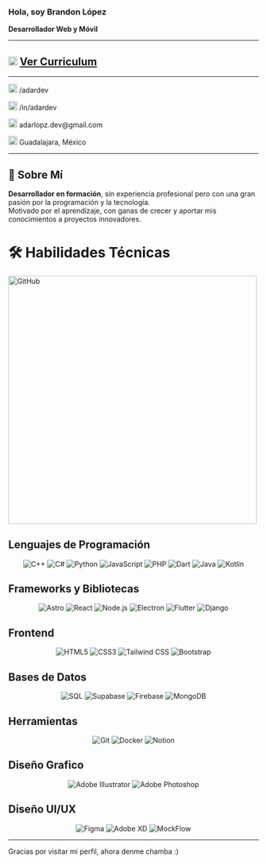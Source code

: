### Hola, soy Brandon López  
**Desarrollador Web y Móvil**

---

## <img src="https://lightgray-sardine-268341.hostingersite.com/dist/icons/cv_icon.svg" alt="CV Icon" width="18"/> [Ver Curriculum](https://lightgray-sardine-268341.hostingersite.com/dist/cvs/adardevCV.pdf)

---

<p>
  <img src="https://lightgray-sardine-268341.hostingersite.com/dist/logos/github_logo.svg" alt="GitHub" width="18"/>
  <a href="https://github.com/adardev" style="color: inherit; text-decoration: none;">
    /adardev
  </a>
</p>
<p>
  <img src="https://lightgray-sardine-268341.hostingersite.com/dist/logos/linkedin_logo.svg" alt="LinkedIn" width="18"/>
  <a href="https://www.linkedin.com/in/adardev" style="color: inherit; text-decoration: none;">
    /in/adardev
  </a>
</p>
<p>
  <img src="https://lightgray-sardine-268341.hostingersite.com/dist/icons/email_icon.svg" alt="Email" width="18"/>
  <a href="mailto:adarlopz.dev@gmail.com" style="color: inherit; text-decoration: none;">
    adarlopz.dev@gmail.com
  </a>
</p>
<p>
  <img src="https://lightgray-sardine-268341.hostingersite.com/dist/icons/map_icon.svg" alt="Ubicación" width="18"/>
  <a href="https://maps.app.goo.gl/jgDoBZkpe1rsiSNm7" style="color: inherit; text-decoration: none;">
    Guadalajara, México
  </a>
</p>

---

## 👤 Sobre Mí

**Desarrollador en formación**, sin experiencia profesional pero con una gran pasión por la programación y la tecnología.  
Motivado por el aprendizaje, con ganas de crecer y aportar mis conocimientos a proyectos innovadores.

<!--
## 🧳 Experiencia

### 🟢 Freelance — Desarrollo Web y Móvil *(2022)*

**Responsable de la plataforma, componentes y utilidades para la creación y desarrollo de aplicaciones web.**  
Mejora de un **30%** en la entrega de software.  
Implementación de medidas de **integración continua** y despliegue con **A/B testing** en más de **15 equipos**.

## 💻 Proyectos

### 🦷 Densora  
![Android](https://img.shields.io/badge/Android-green?logo=android) ![iOS](https://img.shields.io/badge/iOS-lightgrey?logo=apple)  
![NodeJS](https://img.shields.io/badge/Node.js-339933?logo=node.js&logoColor=white) ![Tailwind](https://img.shields.io/badge/TailwindCSS-06B6D4?logo=tailwindcss&logoColor=white) ![C#](https://img.shields.io/badge/CSharp-239120?logo=c-sharp&logoColor=white)

**Plataforma completa para gestión de citas y entregas en el sector odontológico.**  
Disponible en Android, iOS y Web.

🔗 [Ver código](#) | 🌐 [Visitar sitio](#)

---

### 🛠️ Tekkure  
![Windows](https://img.shields.io/badge/Windows-0078D6?logo=windows&logoColor=white)  
![C++](https://img.shields.io/badge/C++-00599C?logo=c%2b%2b&logoColor=white) ![Astro](https://img.shields.io/badge/Astro-000000?logo=astro&logoColor=white) ![React](https://img.shields.io/badge/React-20232A?logo=react&logoColor=61DAFB)

**Aplicación híbrida de escritorio y web para gestión de hardware especializado**  
con sincronización en tiempo real.

🔗 [Ver código](#) | 🌐 [Visitar sitio](#)
-->

# 🛠 Habilidades Técnicas

  <img src="https://lightgray-sardine-268341.hostingersite.com/dist/screenshots/skills.jpg" alt="GitHub" width="500px"/>

## Lenguajes de Programación
<div align="center">
  
![C++](https://img.shields.io/badge/C++-00599C?style=for-the-badge&logo=c%2B%2B&logoColor=white) 
![C#](https://img.shields.io/badge/C%23-239120?style=for-the-badge&logo=c-sharp&logoColor=white) 
![Python](https://img.shields.io/badge/Python-3776AB?style=for-the-badge&logo=python&logoColor=white) 
![JavaScript](https://img.shields.io/badge/JavaScript-F7DF1E?style=for-the-badge&logo=javascript&logoColor=black) 
![PHP](https://img.shields.io/badge/PHP-777BB4?style=for-the-badge&logo=php&logoColor=white) 
![Dart](https://img.shields.io/badge/Dart-0175C2?style=for-the-badge&logo=dart&logoColor=white)
![Java](https://img.shields.io/badge/Java-007396?style=for-the-badge&logo=java&logoColor=white)
![Kotlin](https://img.shields.io/badge/Kotlin-0095D5?style=for-the-badge&logo=kotlin&logoColor=white)

</div>

## Frameworks y Bibliotecas
<div align="center">

![Astro](https://img.shields.io/badge/Astro-FF5D01?style=for-the-badge&logo=astro&logoColor=white)
![React](https://img.shields.io/badge/React-61DAFB?style=for-the-badge&logo=react&logoColor=black)
![Node.js](https://img.shields.io/badge/Node.js-339933?style=for-the-badge&logo=node.js&logoColor=white)
![Electron](https://img.shields.io/badge/Electron-47848F?style=for-the-badge&logo=electron&logoColor=white)
![Flutter](https://img.shields.io/badge/Flutter-02569B?style=for-the-badge&logo=flutter&logoColor=white)
![Django](https://img.shields.io/badge/Django-092E20?style=for-the-badge&logo=django&logoColor=white)

</div>

## Frontend
<div align="center">

![HTML5](https://img.shields.io/badge/HTML5-E34F26?style=for-the-badge&logo=html5&logoColor=white)
![CSS3](https://img.shields.io/badge/CSS3-1572B6?style=for-the-badge&logo=css3&logoColor=white)
![Tailwind CSS](https://img.shields.io/badge/Tailwind_CSS-38B2AC?style=for-the-badge&logo=tailwind-css&logoColor=white)
![Bootstrap](https://img.shields.io/badge/Bootstrap-7952B3?style=for-the-badge&logo=bootstrap&logoColor=white)

</div>

## Bases de Datos
<div align="center">

![SQL](https://img.shields.io/badge/SQL-4479A1?style=for-the-badge&logo=postgresql&logoColor=white)
![Supabase](https://img.shields.io/badge/Supabase-3ECF8E?style=for-the-badge&logo=supabase&logoColor=white)
![Firebase](https://img.shields.io/badge/Firebase-FFCA28?style=for-the-badge&logo=firebase&logoColor=black)
![MongoDB](https://img.shields.io/badge/MongoDB-47A248?style=for-the-badge&logo=mongodb&logoColor=white)

</div>

## Herramientas
<div align="center">

![Git](https://img.shields.io/badge/Git-F05032?style=for-the-badge&logo=git&logoColor=white)
![Docker](https://img.shields.io/badge/Docker-2496ED?style=for-the-badge&logo=docker&logoColor=white)
![Notion](https://img.shields.io/badge/Notion-000000?style=for-the-badge&logo=notion&logoColor=white)

</div>

## Diseño Grafico 
<div align="center">

![Adobe Illustrator](https://img.shields.io/badge/Adobe_Illustrator-FF9A00?style=for-the-badge&logo=adobe-illustrator&logoColor=white)
![Adobe Photoshop](https://img.shields.io/badge/Adobe_Photoshop-31A8FF?style=for-the-badge&logo=adobe-photoshop&logoColor=white)

</div>


## Diseño UI/UX 
<div align="center">

![Figma](https://img.shields.io/badge/Figma-F24E1E?style=for-the-badge&logo=figma&logoColor=white)
![Adobe XD](https://img.shields.io/badge/Adobe_XD-FF61F6?style=for-the-badge&logo=adobe-xd&logoColor=white)
![MockFlow](https://img.shields.io/badge/MockFlow-FF6A00?style=for-the-badge&logo=mockflow&logoColor=white)

</div>

---

Gracias por visitar mi perfil, ahora denme chamba :)

